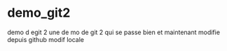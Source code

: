 # demo_git2
demo d egit 2
une de mo de git 2 qui se passe bien
et maintenant modifie depuis github
modif locale
